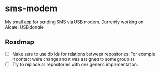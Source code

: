 # sms-modem

My small app for sending SMS via USB modem.
Currently working on Alcatel USB dongle

## Roadmap

- [ ] Make sure to use db ids for relations between repositories.
For example if contact were change and it was assigned to some group(s)
- [ ] Try to replace all repositories with one generic implementation.
